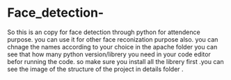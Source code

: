 # Face_detection-
So this is an copy for face detection through python for attendence purpose. you can use it for other face reconization purpose also. 
you can chnage the names according to your choice in the apache folder you can see that how many python version/librery you need in your code editor befor running the code. so make sure you install all the librery first .you can see the image of the structure of the project in details folder .

          
